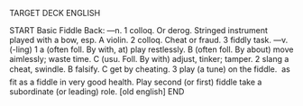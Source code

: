 TARGET DECK
ENGLISH

START
Basic
Fiddle
Back: —n. 1 colloq. Or derog. Stringed instrument played with a bow, esp. A violin. 2 colloq. Cheat or fraud. 3 fiddly task. —v. (-ling) 1 a (often foll. By with, at) play restlessly. B (often foll. By about) move aimlessly; waste time. C (usu. Foll. By with) adjust, tinker; tamper. 2 slang a cheat, swindle. B falsify. C get by cheating. 3 play (a tune) on the fiddle.  as fit as a fiddle in very good health. Play second (or first) fiddle take a subordinate (or leading) role. [old english]
END
